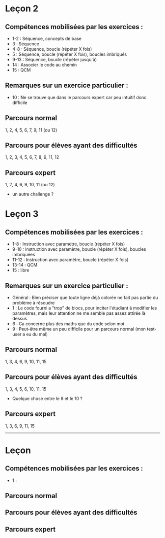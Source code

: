 # Leçon 2
## Compétences mobilisées par les exercices :
- 1-2 : Séquence, concepts de base
- 3 : Séquence
- 4-8 : Séquence, boucle (répéter X fois)
- 5 : Séquence, boucle (répéter X fois), boucles imbriqués
- 9-13 : Séquence, boucle (répéter jusqu'à)
- 14 : Associer le code au chemin
- 15 : QCM

## Remarques sur un exercice particulier :
- 10 : Ne se trouve que dans le parcours expert car peu intuitif donc difficile

## Parcours normal
1, 2, 4, 5, 6, 7, 9, 11 (ou 12)

## Parcours pour élèves ayant des difficultés
1, 2, 3, 4, 5, 6, 7, 8, 9, 11, 12

## Parcours expert 
1, 2, 4, 6, 9, 10, 11 (ou 12)
+ un autre challenge ?

# Leçon 3
## Compétences mobilisées par les exercices :
- 1-8 : Instruction avec paramètre, boucle (répéter X fois)
- 9-10 : Instruction avec paramètre, boucle (répéter X fois), boucles imbriquées
- 11-12 : Instruction avec paramètre, boucle (répéter X fois)
- 13-14 : QCM
- 15 : libre

## Remarques sur un exercice particulier :
- Général : Bien préciser que toute ligne déjà colorée ne fait pas partie du problème à résoudre
- 1 : Le code fourni a "trop" de blocs, pour inciter l'étudiant à modifier les paramètres, mais leur attention ne me semble pas assez attirée là dessus
- 6 : Ca concerne plus des maths que du code selon moi
- 9 : Peut-être même un peu difficile pour un parcours normal (mon test-user a eu du mal)

## Parcours normal
1, 3, 4, 6, 9, 10, 11, 15

## Parcours pour élèves ayant des difficultés
1, 3, 4, 5, 6, 10, 11, 15
+ Quelque chose entre le 6 et le 10 ?

## Parcours expert 
1, 3, 6, 9, 11, 15




_______
# Leçon 
## Compétences mobilisées par les exercices :
- 1 :

## Parcours normal

## Parcours pour élèves ayant des difficultés

## Parcours expert 
